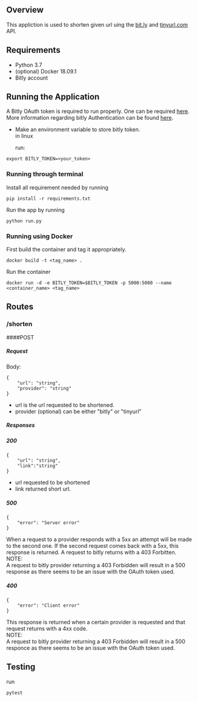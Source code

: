 ## Overview  
This appliction is used to shorten given url uing the [bit.ly](https://dev.bitly.com/) and [tinyurl.com](https://gist.github.com/MikeRogers0/2907534) API.

## Requirements  
 * Python 3.7
 * (optional) Docker 18.09.1  
 * Bitly account  

## Running the Application  
A Bitly OAuth token is required to run properly. 
One can be required [here](https://bitly.com/a/oauth_apps).  
More information regarding bitly Authentication can be found [here](https://dev.bitly.com/v4_documentation.html).  

 - Make an environment variable to store bitly token.  
    in linux  
    
    run: 
```buildoutcfg
export BITLY_TOKEN=<your_token>
```
### Running through terminal  
Install all requirement needed by running  
```buildoutcfg
pip install -r requirements.txt
```
Run the app by running
```buildoutcfg
python run.py
```

### Running using Docker  
First build the container and tag it appropriately.  
```buildoutcfg
docker build -t <tag_name> .
```
Run the container
```buildoutcfg
docker run -d -e BITLY_TOKEN=$BITLY_TOKEN -p 5000:5000 --name <container_name> <tag_name>
```
## Routes  
### /shorten
####POST
##### Request  
Body:  
```buildoutcfg
{
    "url": "string", 
    "provider": "string"
}
```
 * url is the url requested to be shortened.  
 * provider (optional) can be either "bitly" or "tinyurl"
 
 ##### Responses  
 ##### 200
 ```buildoutcfg
 {
     "url": "string", 
     "link":"string"
 }
 ```
   
 * url requested to be shortened  
 * link returned short url.  
 
 ##### 500
 ```buildoutcfg
 {
     "error": "Server error"
 }
 ```
 When a request to a provider responds with a 5xx an attempt will be made to the second one. 
 If the second request comes back with a 5xx, this response is returned.
 A request to bitly returns with a 403 Forbitten.  
 NOTE:  
    A request to bitly provider returning a 403 Forbidden will result in a 500 response 
    as there seems to be an issue with the OAuth token used.
 
 ##### 400
 ```buildoutcfg
 {
     "error": "Client error"
 }
 ```
 This response is returned when a certain provider is requested and that request 
 returns with a 4xx code.  
 NOTE:  
    A request to bitly provider returning a 403 Forbidden will result in a 500 
    responce as there seems to be an issue with the OAuth token used.  
 
 ## Testing  
 run
 ```buildoutcfg
pytest
```